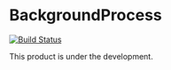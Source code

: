 # BackgroundProcess

[![Build Status](https://travis-ci.org/kohkimakimoto/BackgroundProcess.png)](https://travis-ci.org/kohkimakimoto/BackgroundProcess)

This product is under the development.
